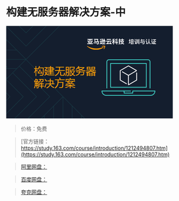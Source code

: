 # 构建无服务器解决方案-中

![img](../../../assets/study163/free/916affe4a18f4a2bb34fadec7fc2bf1a.png)

> 价格：免费

> [官方链接：https://study.163.com/course/introduction/1212494807.htm](https://study.163.com/course/introduction/1212494807.htm)

> [阿里网盘：]()

> [百度网盘：]()

> [夸克网盘：]()
